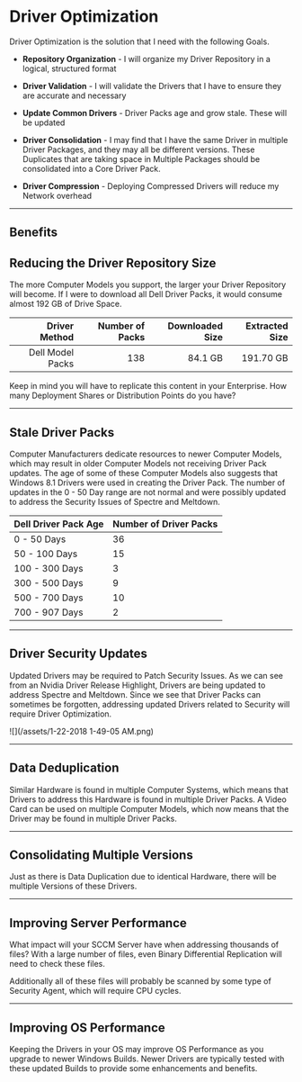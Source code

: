 # Driver Optimization

Driver Optimization is the solution that I need with the following Goals.

* **Repository Organization** - I will organize my Driver Repository in a logical, structured format

* **Driver Validation** - I will validate the Drivers that I have to ensure they are accurate and necessary

* **Update Common Drivers** - Driver Packs age and grow stale.  These will be updated

* **Driver Consolidation** - I may find that I have the same Driver in multiple Driver Packages, and they may all be different versions.  These Duplicates that are taking space in Multiple Packages should be consolidated into a Core Driver Pack.

* **Driver Compression** - Deploying Compressed Drivers will reduce my Network overhead



---

## Benefits

## Reducing the Driver Repository Size

The more Computer Models you support, the larger your Driver Repository will become.  If I were to download all Dell Driver Packs, it would consume almost 192 GB of Drive Space.

| Driver Method | Number of Packs | Downloaded Size | Extracted Size |
| ---: | ---: | ---: | ---: |
| Dell Model Packs | 138 | 84.1 GB | 191.70 GB |

Keep in mind you will have to replicate this content in your Enterprise.  How many Deployment Shares or Distribution Points do you have?

---

## Stale Driver Packs

Computer Manufacturers dedicate resources to newer Computer Models, which may result in older Computer Models not receiving Driver Pack updates.  The age of some of these Computer Models also suggests that Windows 8.1 Drivers were used in creating the Driver Pack.  The number of updates in the 0 - 50 Day range are not normal and were possibly updated to address the Security Issues of Spectre and Meltdown.

| Dell Driver Pack Age | Number of Driver Packs |
| :--- | :--- |
| 0 - 50 Days | 36 |
| 50 - 100 Days | 15 |
| 100 - 300 Days | 3 |
| 300 - 500 Days | 9 |
| 500 - 700 Days | 10 |
| 700 - 907 Days | 2 |

---

## Driver Security Updates

Updated Drivers may be required to Patch Security Issues.  As we can see from an Nvidia Driver Release Highlight, Drivers are being updated to address Spectre and Meltdown.  Since we see that Driver Packs can sometimes be forgotten, addressing updated Drivers related to Security will require Driver Optimization.

![](/assets/1-22-2018 1-49-05 AM.png)

---

## Data Deduplication

Similar Hardware is found in multiple Computer Systems, which means that Drivers to address this Hardware is found in multiple Driver Packs.  A Video Card can be used on multiple Computer Models, which now means that the Driver may be found in multiple Driver Packs.

---

## Consolidating Multiple Versions

Just as there is Data Duplication due to identical Hardware, there will be multiple Versions of these Drivers.

---

## Improving Server Performance

What impact will your SCCM Server have when addressing thousands of files?  With a large number of files, even Binary Differential Replication will need to check these files.

Additionally all of these files will probably be scanned by some type of Security Agent, which will require CPU cycles.

---

## Improving OS Performance

Keeping the Drivers in your OS may improve OS Performance as you upgrade to newer Windows Builds.  Newer Drivers are typically tested with these updated Builds to provide some enhancements and benefits.

